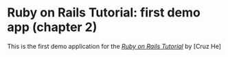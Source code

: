 # Ruby on Rails Tutorial: first demo app (chapter 2)

This is the first demo application for the
[*Ruby on Rails Tutorial*](http://railstutorial.org/)
by [Cruz He]